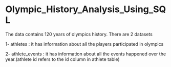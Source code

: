 # Olympic_History_Analysis_Using_SQL

The data contains 120 years of olympics history. There are 2 datasets 

1- athletes : it has information about all the players participated in olympics

2- athlete_events : it has information about all the events happened over the year.(athlete id refers to the id column in athlete table)
